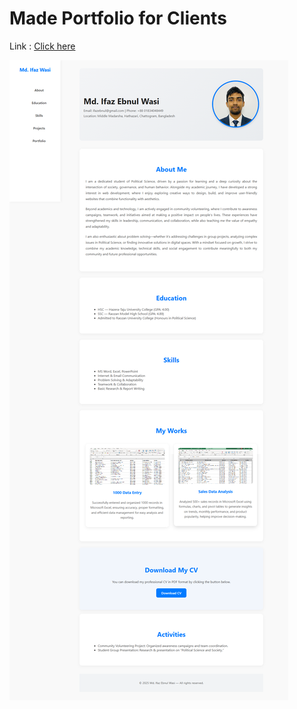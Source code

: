 <h1>Made Portfolio for Clients </h1>
<p>Link : <a href="https://ifaz-ebnul-wasi-portfolio.netlify.app/">Click here</a></p>
<img src="wasi_web.png">
